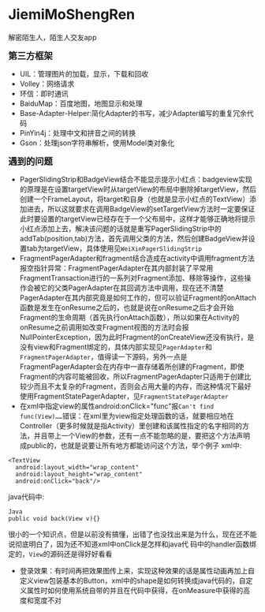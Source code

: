 # JiemiMoShengRen
解密陌生人，陌生人交友app

**<font size='+1'>第三方框架</font>**
 - UIL：管理图片的加载，显示，下载和回收
 - Volley：网络请求
 - 环信：即时通讯
 - BaiduMap：百度地图，地图显示和处理
 - Base-Adapter-Helper:简化Adapter的书写，减少Adapter编写的重复冗余代码
 - PinYin4j：处理中文和拼音之间的转换
 - Gson：处理json字符串解析，使用Model类对象化
 

**<font size='+1'>遇到的问题</font>**
 - PagerSlidingStrip和BadgeView结合不能显示提示小红点：badgeview实现的原理是在设置targetView时从targetView的布局中删除掉targetView，然后创建一个FrameLayout，将target和自身（也就是显示小红点的TextView）添加进去，所以这就要求在调用BadgeView的setTargetView方法时一定要保证此时要设置的targetView已经存在于一个父布局中，这样才能够正确地将提示小红点添加上去，解决该问题的话就是重写PagerSlidingStrip中的addTab(position,tab)方法，首先调用父类的方法，然后创建BadgeView并设置tab为targetView，具体使用见`WeiXinPagerSlidingStrip`
 - FragmentPagerAdapter和fragment结合造成在activity中调用fragment方法报空指针异常：FragmentPagerAdapter在其内部封装了平常用FragmentTransaction进行的一系列对Fragment添加、移除等操作，这些操作会被它的父类PagerAdapter在其回调方法中调用，现在还不清楚PagerAdapter在其内部究竟是如何工作的，但可以验证Fragment的onAttach函数是发生在onResume之后的，也就是说在onResume之后才会开始Fragment的生命周期（首先执行onAttach函数），所以如果在Activity的onResume之前调用如改变Fragment视图的方法时会报NullPointerException，因为此时Fragment的onCreateView还没有执行，是没有view和Fragment绑定的，具体内部实现见`PagerAdapter`和`FragmentPagerAdapter`，值得读一下源码，另外一点是FragmentPagerAdapter会在内存中一直存储着所创建的Fragment，即使Fragment的内容可能被回收，所以FragmentPagerAdapter只适用于创建比较少而且不太复杂的Fragment，否则会占用大量的内存，而这种情况下最好使用FragmentStatePagerAdapter，见`FragmentStatePagerAdapter`
 - 在xml中指定view的属性android:onClick="func"报`Can't find func(View)……`错误：在xml里为view指定处理函数的话，就要相应地在Controller（更多时候就是指Activity）里创建和该属性指定的名字相同的方法，并且带上一个View的参数，还有一点不能忽略的是，要把这个方法声明成public的，也就是说要让所有地方都能访问这个方法，举个例子
xml中:
 ```
 <TextView
   android:layout_width="wrap_content"
   android:layout_height="wrap_content"
   android:onClick="back"/>
 ```
java代码中:
 ```
 Java
 public void back(View v){}
 ```
 很小的一个知识点，但是以前没有搞懂，出错了也没找出来是为什么，现在还不能说彻底明白了，因为还不知道xml中onClick是怎样和java代  码中的handler函数绑定的，`View`的源码还是得好好看看
 - 登录效果：有时间再把效果图传上来，实现这种效果的话是属性动画再加上自定义view包装基本的Button，xml中的shape是如何转换成java代码的，自定义属性时如何使用系统自带的并且在代码中获得，在onMeasure中获得的高度和宽度不对
